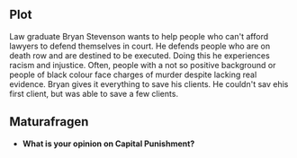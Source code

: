## Plot
Law graduate Bryan Stevenson wants to help people who can't afford lawyers to defend themselves in court. He defends people who are on death row and are destined to be executed. Doing this he experiences racism and injustice. Often, people with a not so positive background or people of black colour face charges of murder despite lacking real evidence. Bryan gives it everything to save his clients. He couldn't sav ehis first client, but was able to save a few clients.
## Maturafragen
- **What is your opinion on Capital Punishment?**
	